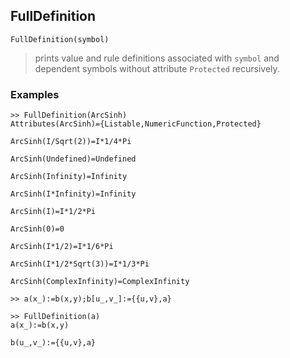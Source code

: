 ## FullDefinition 

```
FullDefinition(symbol)
```
> prints value and rule definitions associated with `symbol` and dependent symbols without attribute `Protected` recursively.
  
### Examples

``` 
>> FullDefinition(ArcSinh)
Attributes(ArcSinh)={Listable,NumericFunction,Protected}

ArcSinh(I/Sqrt(2))=I*1/4*Pi

ArcSinh(Undefined)=Undefined

ArcSinh(Infinity)=Infinity

ArcSinh(I*Infinity)=Infinity

ArcSinh(I)=I*1/2*Pi

ArcSinh(0)=0

ArcSinh(I*1/2)=I*1/6*Pi

ArcSinh(I*1/2*Sqrt(3))=I*1/3*Pi

ArcSinh(ComplexInfinity)=ComplexInfinity
```

```
>> a(x_):=b(x,y);b[u_,v_]:={{u,v},a} 

>> FullDefinition(a) 
a(x_):=b(x,y)

b(u_,v_):={{u,v},a}
```

